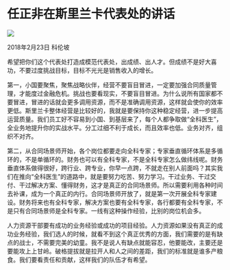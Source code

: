 # 任正非在斯里兰卡代表处的讲话
<img class="pv" src="https://api.visitor.plantree.me/visitor-badge/pv?namespace=plantree.me&key=renzhengfei-speeches/./docs/speeches/2018/02/在斯里兰卡代表处的讲话.md">


2018年2月23日  科伦坡



希望把你们这个代表处打造成模范代表处，出成绩、出人才。但成绩不是好大喜功，不要过度挑战目标，目标不光光是销售收入的增长。

第一，小国要聚焦，聚焦战略伙伴，经营不要盲目冒进，一定要加强合同质量管理，才能度过金融危机。挑战也要看现实，不要盲目冒进。为什么说所有国家都不要冒进，冒进的话就会更多调用资源，而不是准确调用资源，这样就会使你的效率更低。斯里兰卡整体经营是比较好的，我就是要保持你这种稳定经营，进一步提高运营质量。我们员工好不容易到小国、到基层来了，每个人都争取做“全科医生”，全业务地提升你的实战水平。分工过细不利于成长，而且效率也低。业务对齐，组织不对齐。

第二，从合同场景师开始，各个岗位都要走向全科专家；专家垂直循环体系是多循环的，不是单循环的。财务也可以有全科专家，不是全科专家怎么做纬线呢。财务垂直体系做得很好，跨行业、跨专业，你早一点跨，不就走在别人前面吗？其实我们在推向“全科医生”的道路中，就是要努力吃苦、努力学习。干过业务、干过交付、干过解决方案、懂得财务，这才是真正的合同场景师。所以需要利用各种时间去补课，成为一个真正的内行。合同场景师开放了，就是第一次开展全科专家建设。财务将来也有全科专家，解决方案也要有全科专家，各行都要有全科专家，不是只有合同场景师是全科专家。一线有这种操作经验，比别的岗位机会多。

人力资源干部要有成功的业务经验或成功的项目经验。人力资源如果没有真正的成功业务经验，我们选人的时候，就看不到这个真正优秀的方面，我们需要的是有缺点的战士，不需要完美的幼童。我不是说人有缺点就能容忍，他要能改，主要还是要能攻上上甘岭。破格提拔就是拉开人和人之间的差距，我们的标准就是谁多产粮食。我们要看责任和贡献，这样我们的队伍才有希望。
